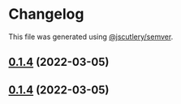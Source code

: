 # Changelog

This file was generated using [@jscutlery/semver](https://github.com/jscutlery/semver).

## [0.1.4](https://github.com/FinnDore/kafka-tools/compare/v0.1.3...v0.1.4) (2022-03-05)



## [0.1.4](https://github.com/FinnDore/kafka-tools/compare/v0.1.3...v0.1.4) (2022-03-05)
